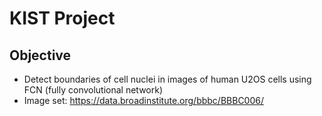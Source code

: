 # KIST Project

## Objective
* Detect boundaries of cell nuclei in images of human U2OS cells using FCN (fully convolutional network)
* Image set: https://data.broadinstitute.org/bbbc/BBBC006/
